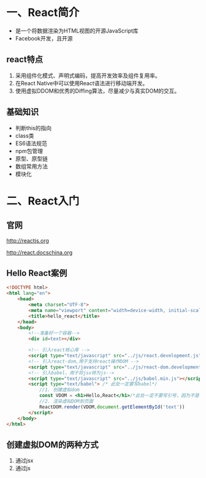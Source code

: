 # 一、React简介

- 是一个将数据渲染为HTML视图的开源JavaScript库
- Facebook开发，且开源

## react特点

1. 采用组件化模式、声明式编码，提高开发效率及组件复用率。
2. 在React Native中可以使用React语法进行移动端开发。
3. 使用虚拟DDOM和优秀的Diffing算法，尽量减少与真实DOM的交互。

## 基础知识

- 判断this的指向
- class类
- ES6语法规范
- npm包管理
- 原型、原型链
- 数组常用方法
- 模块化

# 二、React入门

## 官网

http://reactjs.org

http://react.docschina.org

## Hello React案例

```html
<!DOCTYPE html>
<html lang="en">
    <head>
        <meta charset="UTF-8">
        <meta name="viewport" content="width=device-width, initial-scale=1.0">
        <title>hello_react</title>
    </head>
    <body>
        <!--准备好一个容器-->
        <div id=text></div>

        <!-- 引入react核心库 -->
        <script type="text/javascript" src="../js/react.development.js"></script>
        <!-- 引入react-dom,用于支持react操作DOM -->
        <script type="text/javascript" src="../js/react-dom.development.js"></script>
        <!-- 引入babel，用于将jsx转为js-->
        <script type="text/javascript" src="../js/babel.min.js"></script>
        <script type="text/babel"> /* 此处一定要写babel*/
            //1. 创建虚拟dom
            const VDOM = <h1>Hello,React</h1>/*此处一定不要写引号，因为不是字符串*/
            //2. 渲染虚拟DOM到页面
            ReactDOM.render(VDOM,document.getElementById('text'))
        </script>
    </body>
</html>
```

## 创建虚拟DOM的两种方式

1. 通过jsx
2. 通过js